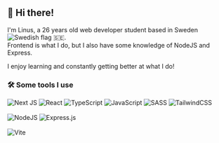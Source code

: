 ## 👋 Hi there!

I'm Linus, a 26 years old web developer student based in Sweden <img src="https://raw.githubusercontent.com/stevenrskelton/flag-icon/master/png/16/country-4x3/se.png"
     alt="Swedish flag"/>  :sweden:.<br/>
Frontend is what I do, but I also have some knowledge of NodeJS and Express.

I enjoy learning and constantly getting better at what I do!

### 🛠 Some tools I use

![Next JS](https://img.shields.io/badge/Next-black?style=for-the-badge&logo=next.js&logoColor=white)
![React](https://img.shields.io/badge/react-%2320232a.svg?style=for-the-badge&logo=react&logoColor=%2361DAFB)
![TypeScript](https://img.shields.io/badge/typescript-%23007ACC.svg?style=for-the-badge&logo=typescript&logoColor=white)
![JavaScript](https://img.shields.io/badge/javascript-%23323330.svg?style=for-the-badge&logo=javascript&logoColor=%23F7DF1E)
![SASS](https://img.shields.io/badge/SASS-hotpink.svg?style=for-the-badge&logo=SASS&logoColor=white)
![TailwindCSS](https://img.shields.io/badge/tailwindcss-%2338B2AC.svg?style=for-the-badge&logo=tailwind-css&logoColor=white)
<br/><br/>
![NodeJS](https://img.shields.io/badge/node.js-6DA55F?style=for-the-badge&logo=node.js&logoColor=white)
![Express.js](https://img.shields.io/badge/express.js-%23404d59.svg?style=for-the-badge&logo=express&logoColor=%2361DAFB)
<br/><br/>
![Vite](https://img.shields.io/badge/vite-%23646CFF.svg?style=for-the-badge&logo=vite&logoColor=white)
